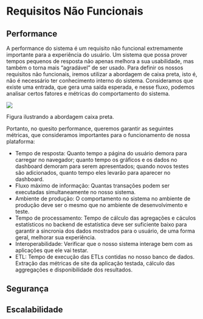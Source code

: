 # Requisitos Não Funcionais

## Performance
A performance do sistema é um requisito não funcional extremamente importante para a experiência do usuário. Um sistema que possa prover tempos pequenos de resposta não apenas melhora a sua usabilidade, mas também o torna mais “agradável” de ser usado. Para definir os nossos requisitos não funcionais, iremos utilizar a abordagem de caixa preta, isto é, não é necessário ter conhecimento interno do sistema. Consideramos que existe uma entrada, que gera uma saída esperada, e nesse fluxo, podemos analisar certos fatores e métricas do comportamento do sistema.

<img src="https://www.softwaretestinghelp.com/wp-content/qa/uploads/2018/05/Non-functional-testing.jpg">

Figura ilustrando a abordagem caixa preta.

Portanto, no quesito performance, queremos garantir as seguintes métricas, que consideramos importantes para o funcionamento de nossa plataforma:

- Tempo de resposta: Quanto tempo a página do usuário demora para carregar no navegador; quanto tempo os gráficos e os dados no dashboard demoram para serem apresentados; quando novos testes são adicionados, quanto tempo eles levarão para aparecer no dashboard.
- Fluxo máximo de informação: Quantas transações podem ser executadas simultaneamente no nosso sistema.
- Ambiente de produção: O comportamento no sistema no ambiente de produção deve ser o mesmo que no ambiente de desenvolvimento e teste.
- Tempo de processamento: Tempo de cálculo das agregações e cáculos estatísticos no backend de estatística deve ser suficiente baixo para garantir a sincronia dos dados mostrados para o usuário, de uma forma geral, melhorar sua experiência.
- Interoperabilidade: Verificar que o nosso sistema interage bem com as aplicações que ele vai testar.
- ETL: Tempo de execução das ETLs contidas no nosso banco de dados. Extração das métricas de site da aplicação testada, cálculo das aggregações e disponibilidade dos resultados.


## Segurança

## Escalabilidade
